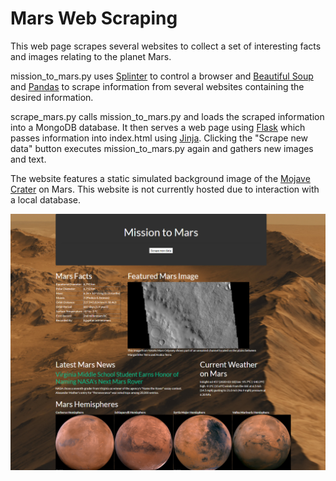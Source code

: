 # Mars Web Scraping

This web page scrapes several websites to collect a set of interesting facts and images relating to the planet Mars.

mission_to_mars.py uses [Splinter](https://splinter.readthedocs.io/en/latest/ "Splinter information") to control a browser and [Beautiful Soup](https://www.crummy.com/software/BeautifulSoup/ "Beautiful Soup information") and [Pandas](https://pandas.pydata.org/pandas-docs/version/0.23.4/generated/pandas.read_html.html "Pandas.read_html documentation") to scrape information from several websites containing the desired information.

scrape_mars.py calls mission_to_mars.py and loads the scraped information into a MongoDB database. It then serves a web page using [Flask](https://palletsprojects.com/p/flask/ "Flask information") which passes information into index.html using [Jinja](https://palletsprojects.com/p/jinja/ "Jinja information"). Clicking the "Scrape new data" button executes mission_to_mars.py again and gathers new images and text. 

The website features a static simulated background image of the [Mojave Crater](https://www.jpl.nasa.gov/spaceimages/details.php?id=PIA17447 "Source") on Mars. This website is not currently hosted due to interaction with a local database.

![Screenshot of the website](https://github.com/BarryTik/Mars-Web-Scraping/blob/master/screenshot.png)
